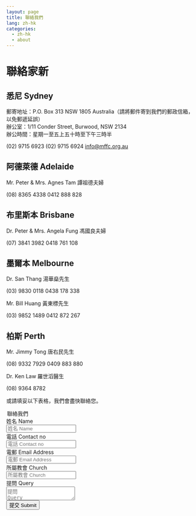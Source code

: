 ```yaml
---
layout: page
title: 聯絡我們
lang: zh-hk
categories: 
  - zh-hk
  - about
---
```


聯絡家新
========
悉尼 Sydney
-----------
郵寄地址：P.O. Box 313 NSW 1805 Australia（請將郵件寄到我們的郵政信箱，以免郵遞延誤）  
辦公室：1/11 Conder Street, Burwood, NSW 2134  
辦公時間：星期一至五上五十時至下午三時半  

<span class="glyphicon glyphicon-phone-alt"></span> (02) 9715 6923
<span class="glyphicon glyphicon-print"></span> (02) 9715 6924
<span class="glyphicon glyphicon-send"></span> <info@mffc.org.au>

阿德萊德 Adelaide
----------------- 
Mr. Peter & Mrs. Agnes Tam 譚祖德夫婦

<span class="glyphicon glyphicon-phone-alt"></span> (08) 8365 4338
<span class="glyphicon glyphicon-phone"></span> 0412 888 828


布里斯本 Brisbane
-----------------
Dr. Peter & Mrs. Angela Fung 馮國良夫婦

<span class="glyphicon glyphicon-phone-alt"></span> (07) 3841 3982
<span class="glyphicon glyphicon-phone"></span> 0418 761 108

墨爾本 Melbourne
---------------- 
Dr. San Thang 湯華燊先生 

<span class="glyphicon glyphicon-phone-alt"></span>  (03) 9830 0118
<span class="glyphicon glyphicon-phone"></span> 0438 178 338


Mr. Bill Huang 黃東標先生

<span class="glyphicon glyphicon-phone-alt"></span>(03) 9852 1489
<span class="glyphicon glyphicon-phone"></span> 0412 872 267 


柏斯 Perth
----------
Mr. Jimmy Tong 唐右民先生

<span class="glyphicon glyphicon-phone-alt"></span> (08) 9332 7929 
<span class="glyphicon glyphicon-phone"></span> 0409 883 880


Dr. Ken Law 羅世滔醫生

<span class="glyphicon glyphicon-phone-alt"></span> (08) 9364 8782



或請填妥以下表格，我們會盡快聯絡您。
<div id="contacts" style="display:block">
<div class="rows">
<div class="">
<form class="well form-horizontal">
<legend>聯絡我們</legend>
<div class="form-group">
<label for="inputname" class="col-sm-2 control-label">姓名 Name</label>
<div class="col-sm-9">
<input type="text" id="inputname" class="form-control" placeholder="姓名 Name">
</div>
</div>
<div class="form-group">
<label for="inputphone" class="col-sm-2 control-label">電話 Contact no</label>
<div class="col-sm-9">
<input type="tel" id="inputphone" class="form-control" placeholder="電話 Contact no">
</div>
</div>
<div class="form-group">
<label for="inputemail" class="col-sm-2 control-label">電郵 Email
Address</label>
<div class="col-sm-9">
<input type="email" id="inputemail" class="form-control" placeholder="電郵 Email Address">
</div>
</div>
<div class="form-group">
<label for="inputchurch" class="col-sm-2 control-label">所屬教會 Church</label>
<div class="col-sm-9">
<input type="text" id="inputchurch" class="form-control" placeholder="所屬教會 Church">
</div>
</div>
<div class="form-group">
<label for="inputquestion" class="col-sm-2 control-label">提問 Query</label>
<div class="col-sm-9">
<textarea  id="inputquestion" class="form-control" placeholder="提問
Query"
row="3"></textarea>
</div>
</div>
<div class="form-group">
<div class="col-sm-offset-2 col-sm-9">
<button type="submit" class="btn btn-success">提交 Submit</button>
</div>
</div>
</form>
</div>
</div>
</div>



